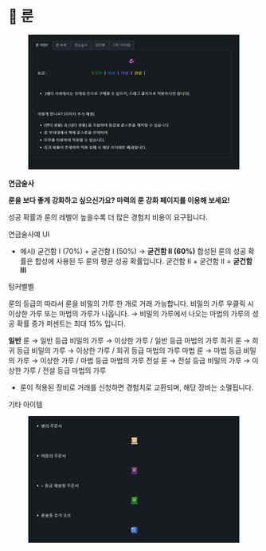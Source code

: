 # 🌙 룬

<figure><img src="../../.gitbook/assets/image (7).png" alt=""><figcaption></figcaption></figure>

**연금술사**

**룬을 보다 좋게 강화하고 싶으신가요? 마력의 룬 강화 페이지를 이용해 보세요!**

성공 확률과 룬의 레벨이 높을수록 더 많은 경험치 비용이 요구됩니다.

연금술사예 UI

* 예시) 굳건함 I (70%) + 굳건함 I (50%) → **굳건함 II (60%)** 합성된 룬의 성공 확률은 합성에 사용된 두 룬의 평균 성공 확률입니다. 굳건함 II + 굳건함 II = **굳건함 III**



팅커벨벨

룬의 등급의 따라서 룬을 비밀의 가루 한 개로 거래 가능합니다. 비밀의 가루 우클릭 시 이상한 가루 또는 마법의 가루가 나옵니다. → 비밀의 가루에서 나오는 마법의 가루의 성공 확률 증가 퍼센트는 최대 15% 입니다.

**일반** 룬 → 일반 등급 비밀의 가루 → 이상한 가루 / 일반 등급 마법의 가루 희귀 룬 → 희귀 등급 비밀의 가루 → 이상한 가루 / 희귀 등급 마법의 가루 마법 룬 → 마법 등급 비밀의 가루 → 이상한 가루 / 마법 등급 마법의 가루 전설 룬 → 전설 등급 비밀의 가루 → 이상한 가루 / 전설 등급 마법의 가루

* 룬이 적용된 장비로 거래를 신청하면 경험치로 교환되며, 해당 장비는 소멸됩니다.

기타 아이템

<figure><img src="../../.gitbook/assets/image (4).png" alt=""><figcaption></figcaption></figure>

